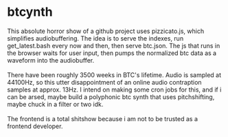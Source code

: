 # btcynth
This absolute horror show of a github project uses pizzicato.js, which simplifies audiobuffering. The idea is to serve the indexes, run get_latest.bash every now and then, then serve btc.json. The js that runs in the browser waits for user input, then pumps the normalized btc data as a waveform into the audiobuffer.
<br/><br/>
There have been roughly 3500 weeks in BTC's lifetime. Audio is sampled at 44100Hz, so this utter disappointment of an online audio contraption samples at approx. 13Hz. I intend on making some cron jobs for this, and if i can be arsed, maybe build a polyphonic btc synth that uses pitchshifting, maybe chuck in a filter or two idk.
<br/><br/>
The frontend is a total shitshow because i am not to be trusted as a frontend developer.
